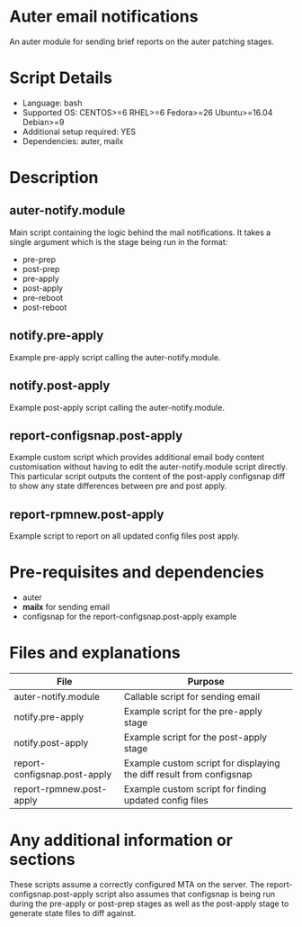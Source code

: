 # Auter email notifications

An auter module for sending brief reports on the auter patching stages.

# Script Details

* Language: bash
* Supported OS: CENTOS>=6 RHEL>=6 Fedora>=26 Ubuntu>=16.04 Debian>=9
* Additional setup required: YES
* Dependencies: auter, mailx

# Description

## auter-notify.module

Main script containing the logic behind the mail notifications. It takes a
single argument which is the stage being run in the format:

- pre-prep
- post-prep
- pre-apply
- post-apply
- pre-reboot
- post-reboot

## notify.pre-apply

Example pre-apply script calling the auter-notify.module.

## notify.post-apply

Example post-apply script calling the auter-notify.module.

## report-configsnap.post-apply

Example custom script which provides additional email body content customisation
without having to edit the auter-notify.module script directly. This particular
script outputs the content of the post-apply configsnap diff to show any state
differences between pre and post apply.

## report-rpmnew.post-apply

Example script to report on all updated config files post apply.

# Pre-requisites and dependencies

* auter
* **mailx** for sending email
* configsnap for the report-configsnap.post-apply example

# Files and explanations

|             File             |                               Purpose                                |
|------------------------------|----------------------------------------------------------------------|
| auter-notify.module          | Callable script for sending email                                    |
| notify.pre-apply             | Example script for the pre-apply stage                               |
| notify.post-apply            | Example script for the post-apply stage                              |
| report-configsnap.post-apply | Example custom script for displaying the diff result from configsnap |
| report-rpmnew.post-apply     | Example custom script for finding updated config files               |

# Any additional information or sections

These scripts assume a correctly configured MTA on the server. The
report-configsnap.post-apply script also assumes that configsnap is being run
during the pre-apply or post-prep stages as well as the post-apply stage to
generate state files to diff against.

